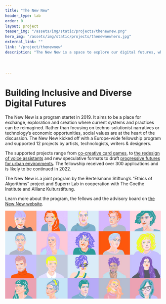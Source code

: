 ```yaml
---
title: "The New New"
header_type: lab
order: 0
layout: project
teaser_img: "/assets/img/static/projects/thenewnew.png"
hero_img: "/assets/img/static/projects/thenewnewhero.jpg"
external_link: ""
link: '/project/thenewnew'
description: "The New New is a space to explore our digital futures, what they hold for us, and how we can shape them."



---
```

<h1>Building Inclusive and Diverse Digital Futures</h1>
<p>The New New is a program startet in 2019. It aims to be a place for exchange, exploration and creation where current systems and practices can be reimagined. Rather than focusing on techno-solutionist narratives or technology’s economic opportunities, social values are at the heart of the discussion. The New New kicked off with a Europe-wide fellowship program and supported 12 projects by artists, technologists, writers & designers.</p>
 
<p>
The supported projects range from <a href="https://thenewnew.space/projects/algorithms-of-late-capitalism-the-card-game/">co-creative card games</a>, to <a href="https://thenewnew.space/projects/multivocal/">the redesign of voice assistants</a> and new speculative formats to draft <a href="https://thenewnew.space/projects/la-banlieue-du-turfu/">progressive futures for urban environments</a>. The fellowship received over 300 applications and is likely to be continued in 2022.
</p>

<p>
The New New is a joint program by the Bertelsmann Stiftung’s “Ethics of Algorithms” project and Superrr Lab in cooperation with The Goethe Institute and Allianz Kulturstiftung.
 </p>

<p>Learn more about the program, the fellows and the advisory board on <a href="https://thenewnew.space/" target="_blank">the New New website</a>.</p>

<p>
<img class="img-responsive" src="/assets/img/static/projects/fellows.jpg">
</p>






